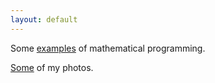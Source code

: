 ```yaml
---
layout: default
---
```




Some [examples](math_prog) of mathematical programming.


[Some](http://vlmeg.eu3.biz/#) of my photos.



<!--- 
[Some](vlmeg.eu3.biz) of my photos.
--->
<!--- 
[...](test)
--->


<!--- 
Check here original theme
https://github.com/pages-themes/cayman#usage
--->
